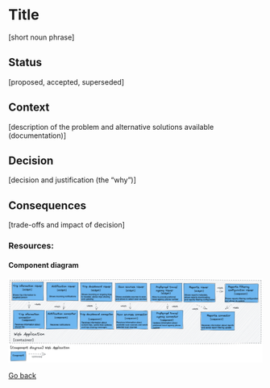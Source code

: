 # Title

[short noun phrase]

## Status

[proposed, accepted, superseded]

## Context

[description of the problem and alternative solutions available (documentation)]

## Decision

[decision and justification (the “why”)]

## Consequences

[trade-offs and impact of decision]


### Resources:

#### Component diagram

![Dynamic diagram](https://github.com/ExtravaganzaTeam/KATAS-2023/blob/main/current/architecture/web_app_component.png "a title")  


[Go back](./README.md)